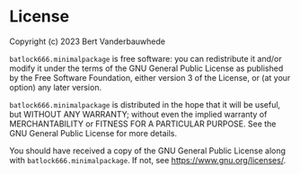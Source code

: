 # License

Copyright (c) 2023 Bert Vanderbauwhede

`batlock666.minimalpackage` is free software: you can redistribute it and/or
modify it under the terms of the GNU General Public License as published by
the Free Software Foundation, either version 3 of the License, or (at your
option) any later version.

`batlock666.minimalpackage` is distributed in the hope that it will be
useful, but WITHOUT ANY WARRANTY; without even the implied warranty of
MERCHANTABILITY or FITNESS FOR A PARTICULAR PURPOSE.  See the GNU General
Public License for more details.

You should have received a copy of the GNU General Public License along with
`batlock666.minimalpackage`.  If not, see https://www.gnu.org/licenses/.

